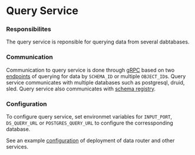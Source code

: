 # Query Service

### Responsibilites

The query service is reponsible for querying data from several dabtabases.

### Communication

Communication to query service is done through [gRPC][grpc] based on two [endpoints][endpoints] of querying for data by `SCHEMA_ID` or multiple `OBJECT_ID`s. Query service communicates with multiple databases such as postgresql, druid, sled. Query service also communicates with [schema registry][schema-registry]. 


### Configuration

To configure query service, set environmet variables for `INPUT_PORT`, `DS_QUERY_URL` or `POSTGRES_QUERY_URL` to configure the corressponding database.

See an example [configuration][configuration] of deployment of data router and other services. 

[grpc]: https://grpc.io/docs/what-is-grpc/introduction/
[proto]: ../query-service/proto/query.proto
[schema-registry]: ../schema-registry/README.md
[configuration]: ../examples/deploy/SETUP.md
[endpoints]: ../query-service/proto/query.proto